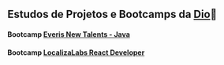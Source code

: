 ## Estudos de Projetos e Bootcamps da [Dio](https://digitalinnovation.one/https:/)🚀️


#### Bootcamp [Everis New Talents - Java](https://web.digitalinnovation.one/track/everis-new-talents-java)


#### Bootcamp [LocalizaLabs React Developer](https://web.digitalinnovation.one/track/localizalabs-react-developer?tab=path)
